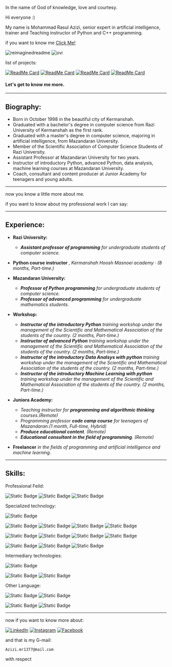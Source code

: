 In the name of God of knowledge, love and courtesy.

Hi everyone :)

My name is Mohammad Rasul Azizi, senior expert in artificial intelligence, trainer and Teaching instructor of Python and C++ programming.

if you want to know me <a href='#bio-id'>Click Me!</a>

<img src="https://myreadme.vercel.app/api/embed/AMRHiwa?panels=userstatistics,toprepositories,toplanguages,commitgraph" alt="reimaginedreadme" />

<img src="https://github-readme-stats.vercel.app/api/top-langs?username=AMRHiwa&show_icons=true&locale=en&layout=compact&theme=chartreuse" alt="ovi" />

list of projects:

[![ReadMe Card](https://github-readme-stats.vercel.app/api/pin/?username=AMRHiwa&repo=to_do_list_python)](https://github.com/AMRHiwa/to_do_list_python)
[![ReadMe Card](https://github-readme-stats.vercel.app/api/pin/?username=AMRHiwa&repo=security_checker)](https://github.com/AMRHiwa/security_checker)
[![ReadMe Card](https://github-readme-stats.vercel.app/api/pin/?username=AMRHiwa&repo=Student_score_management)](https://github.com/AMRHiwa/Student_score_management)
[![ReadMe Card](https://github-readme-stats.vercel.app/api/pin/?username=AMRHiwa&repo=email-and-password-store)](https://github.com/AMRHiwa/email-and-password-store
)




<h4 id='bio-id'> Let's get to know me more.</h4>

--- 
## Biography:
- Born in October 1998 in the beautiful city of Kermanshah.
- Graduated with a bachelor's degree in computer science from Razi University of Kermanshah as the first rank.
- Graduated with a master's degree in computer science, majoring in artificial intelligence, from Mazandaran University.
- Member of the Scientific Association of Computer Science Students of Razi University.
- Assistant Professor at Mazandaran University for two years.
- Instructor of introductory Python, advanced Python, data analysis, machine learning courses at Mazandaran University.
- Coach, consultant and content producer at Junior Academy for teenagers and young adults.
---
now you know a little more about me.

if you want to know about my professional  work I can say:

---
## Experience:
- **Razi University:**
    - ***Assistant professor of programming*** *for undergraduate students of computer science.*
- **Python course instructor** *, Kermanshah Hoosh Masnoei academy · (8 months, Part-time.)*
- **Mazandaran University:**
    - ***Professor of Python programming*** *for undergraduate students of computer science.*
    - ***Professor of advanced programming** for undergraduate mathematics students.*
- **Workshop:**
    - ***Instructor of the introductory Python*** *training workshop under the management of the Scientific and Mathematical Association of the students of the country. (2 months, Part-time.)*
    - ***Instructor of advanced Python*** *training workshop under the management of the Scientific and Mathematical Association of the students of the country. (2 months, Part-time.)*
    - ***Instructor of the introductory Data Analsys with python*** *training workshop under the management of the Scientific and Mathematical Association of the students of the country. (2 months, Part-time.)*
    - ***Instructor of the introductory Machine Learning with python*** *training workshop under the management of the Scientific and Mathematical Association of the students of the country. (2 months, Part-time.)*

- **Juniora Academy:**
    - *Teaching instructor for **programming and algorithmic thinking** courses.(Remote)*
    - *Programming professor **code camp course** for teenagers of Mazandaran.(1 month, Full-time, Hybrid)*
    - ***Produce educational content**. (Remote)*
    - ***Educational consultant in the field of programming**. (Remote)*
- **Freelancer** *in the fields of programming and artificial intelligence and machine learning.*
--- 
## Skills:
Professional Feild:

![Static Badge](https://img.shields.io/badge/Machine%20Learning-Hiegh-green?style=for-the-badge&color=green)
![Static Badge](https://img.shields.io/badge/Data%20Analysis-Hiegh-green?style=for-the-badge&color=green)
![Static Badge](https://img.shields.io/badge/Teaching-Hiegh-green?style=for-the-badge&color=green)

Specialized technology:

![Static Badge](https://img.shields.io/badge/python-heigh-green?style=for-the-badge&logo=python&color=grean)

![Static Badge](https://img.shields.io/badge/Pandas-Heigh-green?style=for-the-badge&logo=python&color=grean)
![Static Badge](https://img.shields.io/badge/Matplotlib-Heigh-green?style=for-the-badge&logo=python&color=grean)
![Static Badge](https://img.shields.io/badge/Sklearn-heigh-green?style=for-the-badge&logo=python&color=grean)
![Static Badge](https://img.shields.io/badge/Numpy-Heigh-green?style=for-the-badge&logo=python&color=grean)

![Static Badge](https://img.shields.io/badge/tkinter-Medium-blue?style=for-the-badge&logo=python&color=blue)
![Static Badge](https://img.shields.io/badge/regex-medium-blue?style=for-the-badge&logo=python&color=blue)
![Static Badge](https://img.shields.io/badge/pyqt-Medium-blue?style=for-the-badge&logo=python&color=blue)
![Static Badge](https://img.shields.io/badge/xgboost-medium-blue?style=for-the-badge&logo=python&color=blue)

![Static Badge](https://img.shields.io/badge/Beautiful%20Soup-low-red?style=for-the-badge&logo=python&color=red)
![Static Badge](https://img.shields.io/badge/H2O-low-red?style=for-the-badge&logo=python&color=red)
![Static Badge](https://img.shields.io/badge/streamlit-low-red?style=for-the-badge&logo=python&color=red)

Intermediary technologies:

![Static Badge](https://img.shields.io/badge/git-heigh-blue?style=for-the-badge&logo=git&color=re)

![Static Badge](https://img.shields.io/badge/Ubuntu-Medium-blue?style=for-the-badge&logo=linux&color=blue)
![Static Badge](https://img.shields.io/badge/mysql-medium-blue?style=for-the-badge&logo=mysql&color=blue)

Other Language:

![Static Badge](https://img.shields.io/badge/c%2B%2B-medium-blue?style=for-the-badge&logo=c%2B%2B&color=blue)
![Static Badge](https://img.shields.io/badge/c-medium-blue?style=for-the-badge&logo=c&color=blue)

![Static Badge](https://img.shields.io/badge/html5-low-red?style=for-the-badge&logo=html5&color=red)
![Static Badge](https://img.shields.io/badge/css-low-red?style=for-the-badge&logo=css3&color=red)

---



now if you want to know more about:

<a href="https://www.linkedin.com/in/mohammad-rasoul-azizi-18a14320b" target="_blank"><img src="https://img.shields.io/badge/LinkedIn-%230077B5.svg?&style=flat-square&logo=linkedin&logoColor=white" alt="LinkedIn"></a>
<a href="https://www.instagram.com/azizi.mr98/" target="_blank"><img src="https://img.shields.io/badge/Instagram-%23E4405F.svg?&style=flat-square&logo=instagram&logoColor=white" alt="Instagram"></a>
<a href="https://t.me/Mohammad_Rasoul_Azizi" target="_blank"><img src="https://img.shields.io/badge/Telegram-%231877F2.svg?&style=flat-square&logo=telegram&logoColor=white" alt="Facebook"></a>

and that is my G-mail:

`Azizi.mr1377@mail.com`

with respect


